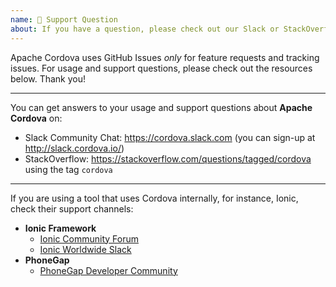 ```yaml
---
name: 💬 Support Question
about: If you have a question, please check out our Slack or StackOverflow!
---
```


<!-- Click "Preview" for a nicer view! -->

Apache Cordova uses GitHub Issues _only_ for feature requests and tracking issues.
For usage and support questions, please check out the resources below. Thank you!

---

You can get answers to your usage and support questions about **Apache Cordova** on:

* Slack Community Chat: https://cordova.slack.com (you can sign-up at http://slack.cordova.io/)
* StackOverflow: https://stackoverflow.com/questions/tagged/cordova using the tag `cordova`

---

If you are using a tool that uses Cordova internally, for instance, Ionic, check their support channels:

* **Ionic Framework**
  * [Ionic Community Forum](https://forum.ionicframework.com/)
  * [Ionic Worldwide Slack](https://ionicworldwide.herokuapp.com/)
* **PhoneGap**
  * [PhoneGap Developer Community](https://forums.adobe.com/community/phonegap)
